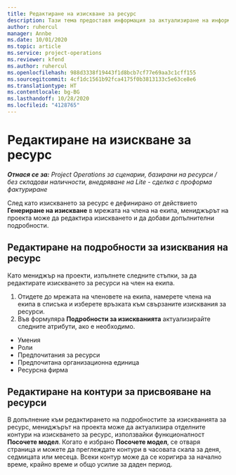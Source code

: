 ```yaml
---
title: Редактиране на изискване за ресурс
description: Тази тема предоставя информация за актуализиране на информацията за изисквания на ресурс.
author: ruhercul
manager: Annbe
ms.date: 10/01/2020
ms.topic: article
ms.service: project-operations
ms.reviewer: kfend
ms.author: ruhercul
ms.openlocfilehash: 988d3338f19443f1d8bcb7cf77e69aa3c1cff155
ms.sourcegitcommit: 4cf1dc1561b92fca4175f0b3813133c5e63ce8e6
ms.translationtype: HT
ms.contentlocale: bg-BG
ms.lasthandoff: 10/28/2020
ms.locfileid: "4128765"
---
```

# <a name="edit-a-resource-requirement"></a>Редактиране на изискване за ресурс

_**Отнася се за:** Project Operations за сценарии, базирани на ресурси / без складови наличности, внедряване на Lite - сделка с проформа фактуриране_

След като изискването за ресурс е дефинирано от действието **Генериране на изискване** в мрежата на члена на екипа, мениджърът на проекта може да редактира изискването и да добави допълнителни подробности.

## <a name="edit-resource-requirement-details"></a>Редактиране на подробности за изисквания на ресурс

Като мениджър на проекти, изпълнете следните стъпки, за да редактирате изискването за ресурси на член на екипа.

1. Отидете до мрежата на членовете на екипа, намерете члена на екипа в списъка и изберете връзката към свързаните изисквания за ресурси.
2. Във формуляра **Подробности за изискванията** актуализирайте следните атрибути, ако е необходимо.

- Умения
- Роли
- Предпочитания за ресурси
- Предпочитана организационна единица
- Ресурсна фирма

## <a name="edit-resource-assignment-contours"></a>Редактиране на контури за присвояване на ресурси

В допълнение към редактирането на подробностите за изискванията за ресурс, мениджърът на проекта може да актуализира отделните контури на изискването за ресурс, използвайки функционалност **Посочете модел**. Когато е избрано **Посочете модел**, се отваря страница и можете да преглеждате контури в часовата скала за деня, седмицата или месеца. Всеки контур може да се коригира за начално време, крайно време и общо усилие за даден период.